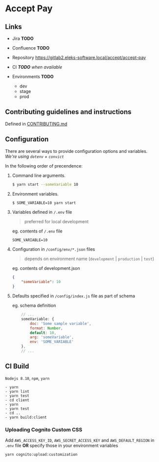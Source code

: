 # Accept Pay

## Links

*   Jira **TODO**
*   Confluence **TODO**
*   Repository https://gitlab2.eleks-software.local/accept/accept-pay
*   CI ***TODO*** _when available_
*   Environments **TODO**

    *   dev
    *   stage
    *   prod

## Contributing guidelines and instructions

Defined in [CONTRIBUTING.md](CONTRIBUTING.md)

## Configuration

There are several ways to provide configuration options and variables.
_We're using `dotenv` + `convict`_

In the following order of precendence:

1.  Command line arguments.

    ```sh
    $ yarn start --someVariable 10
    ```

2.  Environment variables.

    ```sh
    $ SOME_VARIABLE=10 yarn start
    ```

3.  Variables defined in `/.env` file

    > preferred for local development

    eg. contents of `/.env` file

    ```
    SOME_VARIABLE=10
    ```

4.  Configuration in `/config/env/*.json` files

    > depends on environment name (`development` | `production` | `test`)

    eg. contents of development.json

    ```json
    {
        "someVariable": 10
    }
    ```

5.  Defaults specified in `/config/index.js` file as part of schema

    eg. schema definition

    ```javascript
        // ...
        someVariable: {
            doc: 'Some sample variable',
            format: Number,
            default: 10,
            arg: 'someVariable',
            env: 'SOME_VARIABLE'
        },
        // ...
    ```

## CI Build

`Nodejs 8.10`, `npm`, `yarn`

```
- yarn
- yarn lint
- yarn test
- cd client
- yarn
- yarn test
- cd ..
- yarn build:client
```

### Uploading Cognito Custom CSS

Add `AWS_ACCESS_KEY_ID`, `AWS_SECRET_ACCESS_KEY` and `AWS_DEFAULT_REGION` in `.env` file **OR** specify those in your environment variables

```
yarn cognito:upload:customization
```
